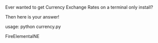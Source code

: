 Ever wanted to get Currency Exchange Rates on a terminal only install?

Then here is your answer!

usage: python currency.py <amount> <currency> <currency>

FireElementalNE